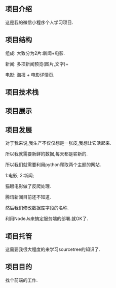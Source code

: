 ## 项目介绍 

这是我的微信小程序个人学习项目.

## 项目结构
组成: 大致分为2片:新闻+电影.

新闻: 多项新闻预览(图片,文字)+

电影: 海报 + 电影详情页.

## 项目技术栈

## 项目展示

## 项目发展

对于我来说,我生产不仅仅想是一张皮,我想让它活起来.

所以我就需要新鲜的数据,每天都是崭新的.

所以我们就需要利用python爬取两个主题的网站.

1:电影; 2:新闻;

猫眼电影做了反爬处理.

腾讯新闻目前还不知道.

然后我们修改数据库字段的名称.

利用NodeJs来搞定服务端的部署.就OK了.


## 项目托管

这需要我很大程度的来学习sourcetree的知识了.

## 项目目的

找个前端的工作.